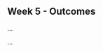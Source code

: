 <link rel="stylesheet" href="{{baseUrl}}/css/main.css">
<link rel="stylesheet" href="{{baseUrl}}/css/schedule.css">

<div class="website-content">

## Week 5 - Outcomes

<div id="main">

<!-- ==================================================================================================== -->

<include src="outcome-forkingWorkflow.md" />

<!-- ==================================================================================================== -->

<include src="outcome-junit.md" />

<!-- ==================================================================================================== -->

<include src="outcome-inheritance.md" />

<!-- ==================================================================================================== -->

<panel type="danger" header=":trophy: Can work with a 2KLoC code base :star:" expandable>
  <panel header=":trophy: Evidence" expanded>

...

  </panel>
</panel>

<!-- ==================================================================================================== -->

<include src="outcome-classLevelMember.md" />

<!-- ==================================================================================================== -->

<include src="outcome-composition.md" />

<!-- ==================================================================================================== -->

<include src="outcome-library.md" />

<!-- ==================================================================================================== -->

<panel type="info" header=":trophy: Can explain single responsibility principle :star::star::star:" expandable>
  <include src="../../book/principles/singleResponsibilityPrinciple/full.md" />
  <panel header=":trophy: Evidence" expanded>

...

  </panel>
</panel>

<!-- ==================================================================================================== -->

<include src="outcome-classDiagram.md" />

<!-- ==================================================================================================== -->

<include src="outcome-overloading.md" />

<!-- ==================================================================================================== -->

<include src="outcome-notes.md" />

<!-- ==================================================================================================== -->

</div>
</div>
